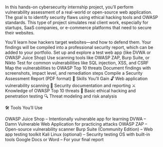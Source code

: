 In this hands-on cybersecurity internship project, you’ll perform vulnerability assessment of a real-world or open-source web application. The goal is to identify security flaws using ethical hacking tools and OWASP standards. This type of project simulates real client work, especially for startups, SaaS companies, or e-commerce platforms that need to secure their websites.

You’ll learn how hackers target websites—and how to defend them. Your findings will be compiled into a professional security report, which can be added to your portfolio.
Set up and explore a test web app (like DVWA or OWASP Juice Shop)
Use scanning tools like OWASP ZAP, Burp Suite, or Nikto
Test for common vulnerabilities like SQL injection, XSS, and CSRF
Map the vulnerabilities to OWASP Top 10 threats
Document findings with screenshots, impact level, and remediation steps
Compile a Security Assessment Report (PDF format)
🎯 Skills You’ll Gain
🔓 Web application vulnerability scanning
📄 Security documentation and reporting
⚔️ Knowledge of OWASP Top 10 threats
🧠 Basic ethical hacking and penetration testing
🔍 Threat modeling and risk analysis

🛠️ Tools You’ll Use

OWASP Juice Shop – Intentionally vulnerable app for learning
DVWA – Damn Vulnerable Web Application for practicing attacks
OWASP ZAP – Open-source vulnerability scanner
Burp Suite (Community Edition) – Web app testing toolkit
Kali Linux (optional) – Security testing OS with built-in tools
Google Docs or Word – For your final report
